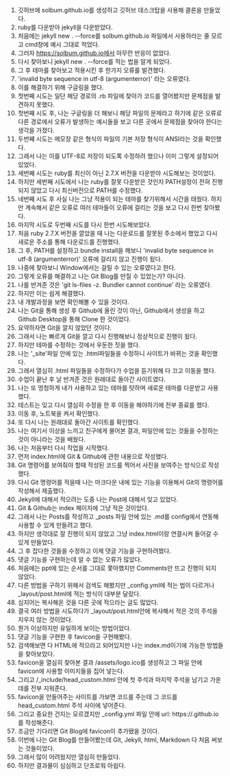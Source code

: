 1. 깃허브에 solbum.github.io를 생성하고 깃허브 데스크탑을 사용해 클론을 만들었다.
2. ruby를 다운받아 jekyll을 다운받았다.
3. 처음에는 jekyll new . --force를 solbum.github.io 파일에서 사용하라는 줄 모르고 cmd창에 예시 그대로 적었다.
4. 그러자 https://solbum.github.io에서 아무런 반응이 없었다.
5. 다시 찾아보니 jekyll new . --force를 적는 법을 알게 되었다.
6. 그 후 테마를 찾아보고 적용시킨 후 한가지 오류를 발견했다.
7. 'invalid byte sequence in utf-8 (argumenterror)' 라는 오류였다.
8. 이를 해결하기 위해 구글링을 했다.
9. 첫번째 시도는 일단 해당 경로의 .rb 파일에 찾아가 코드를 열어봤지만 문제점을 발견하지 못했다.
10. 첫번째 시도 후, 나는 구글링을 더 해보니 해당 파일의 문제라고 하기에 같은 오류로 다른 경로에서 오류가 발생하는 예시들을 보고 다른 곳에서 문제점을 찾아야 한다는 생각을 가졌다.
11. 두번쨰 시도는 메모장 같은 형식의 파일의 기본 저장 형식이 ANSI라는 것을 확인했다.
12. 그래서 나는 이를 UTF-8로 저장이 되도록 수정하려 했으나 이미 그렇게 설정되어 있었다.
13. 세번째 시도는 ruby를 최신이 아닌 2.7.X 버전을 다운받아 시도해보는 것이었다.
14. 하지만 세번째 시도에서 나는 ruby를 잘못 다운받은 것인지 PATH설정이 전혀 진행되지 않았고 다시 최신버전으로 PATH를 수정했다.
15. 네번째 시도 후 사실 나는 그냥 적용이 되는 테마를 찾기위해서 시간을 태웠다. 하지만 계속해서 같은 오류로 여러 테마들이 오류에 걸리는 것을 보고 다시 한번 찾아봤다.
16. 마지막 시도로 두번째 시도를 다시 한번 시도해보았다. 
17. 처음 ruby 2.7.X 버전을 깔았을 때 나는 다운로드를 잘못된 주소에서 했었고 다시 새로운 주소를 통해 다운로드를 진행했다.
18. 그 후, PATH를 설정하고 bundle install을 해보니 'invalid byte sequence in utf-8 (argumenterror)' 오류에 걸리지 않고 진행이 됬다.
19. 나중에 찾아보니 Window에서는 걸릴 수 있는 오류였다고 한다.
20. 그렇게 오류를 해결하고 나는 Git Blog를 만질 수 있었는가? 아니다.
21. 나를 반겨준 것은 'git ls-files -z. Bundler cannot continue' 라는 오류였다.
22. 하지만 이는 쉽게 해결했다.
23. 내 개발과정을 보면 확인해볼 수 있을 것이다.
24. 나는 Git을 통해 생성 후 Github에 올린 것이 아닌, Github에서 생성을 하고 Github Desktop을 통해 Clone 한 것이었다.
25. 요약하자면 Git을 깔지 않았던 것이다.
26. 그래서 나는 빠르게 Git을 깔고 다시 진행해보니 정상적으로 진행이 됬다.
27. 하지만 테마를 수정하는 것에서 우둔한 짓을 했다.
28. 나는 '_site'파일 안에 있는 .html파일들을 수정하니 사이트가 바뀌는 것을 확인했다.
29. 그래서 열심히 .html 파일들을 수정하다가 수업을 듣기위해 다 끄고 이동을 했다.
30. 수업이 끝난 후 날 반겨준 것은 원래대로 돌아간 사이트였다.
31. 나는 또 멍청하게 내가 사용하고 있는 테마를 탓하며 새로운 테마를 다운받고 사용했다.
32. 테스트는 잊고 다시 열심히 수정을 한 후 이동을 해야하기에 전부 종료를 했다.
33. 이동 후, 노트북을 켜서 확인했다.
34. 또 다시 나는 원래대로 돌아간 사이트를 확인했다.
35. 나는 여기서 이상을 느끼고 친구에게 물어본 결과, 파일안에 있는 것들을 수정하는 것이 아니라는 것을 배웠다.
36. 나는 처음부터 다시 작업을 시작했다.
37. 먼저 index.html에 Git & Github에 관한 내용으로 작성했다.
38. Git 명령어를 보여줘야 할때 작성된 코드를 찍어서 사진을 보여주는 방식으로 작성했다.
39. 다시 Git 명령어를 적을때 나는 마크다운 내에 있는 기능을 이용해서 Git의 명령어를 작성해서 제출했다.
40. Jekyll에 대해서 적으려는 도중 나는 Post에 대해서 잊고 있었다.
41. Git & Github는 index 페이지에 그냥 적은 것이었다.
42. 그래서 나는 Posts를 작성하고 _posts 파일 안에 있는 .md를 config에서 연동해 사용할 수 있게 만들려고 했다.
43. 하지만 생각대로 잘 진행이 되지 않았고 그냥 index.html이랑 연결시켜 들어갈 수 있게 만들었다.
44. 그 후 잡다한 것들을 수정하고 이제 댓글 기능을 구현하려했다.
45. 댓글 기능을 구현하는데 알 수 없는 오류가 많았다.
46. 처음에는 ppt에 있는 순서를 그대로 쫓아했지만 Comments만 뜨고 진행이 되지 않았다.
47. 다른 방법을 구하기 위해서 검색도 해봤지만 _config.yml에 적는 법이 다르거나 _layout/post.html에 적는 방식이 대부분 달랐다.
48. 심지어는 복사해온 것을 다른 곳에 적으라는 글도 많았다.
49. 결국 여러 방법을 시도하다가  _layout/post.html안에 복사해서 적은 것의 주석을 지우지 않는 것이었다.
50. 뭔가 이상하지만 유일하게 보이는 방법이었다.
51. 댓글 기능을 구현한 후 favicon을 구현해봤다.
52. 검색해보면 다 HTML에 적으라고 되어있지만 나는 index.md이기에 가능한 방법들을 찾아보았다.
53. favicon을 열심히 찾아본 결과 /assets/logo.ico를 생성하고 그 파일 안에 favicon에 사용할 이미지들을 집어 넣는다.
54. 그리고 /_include/head_custom.html 안에 첫 주석과 마지막 주석을 남기고 가운데를 전부 지워준다.
55. favicon을 만들어주는 사이트를 가보면 코드를 주는데 그 코드를 head_custom.html 주석 사이에 넣어준다.
56. 그리고 중요한 건지는 모르겠지만 _config.yml 파일 안에 url: https://<username>.github.io를 작성해준다.
57. 조금만 기다리면 Git Blog에 favicon이 추가됐을 것이다.
58. 이번에 나는 Git Blog를 만들어봤는데 Git, Jekyll, html, Markdown 다 처음 써보는 것들이었다.
59. 그래서 많이 어려웠지만 열심히 만들었다.
60. 하지만 결과물이 심심하고 단조로워 아쉽다.
